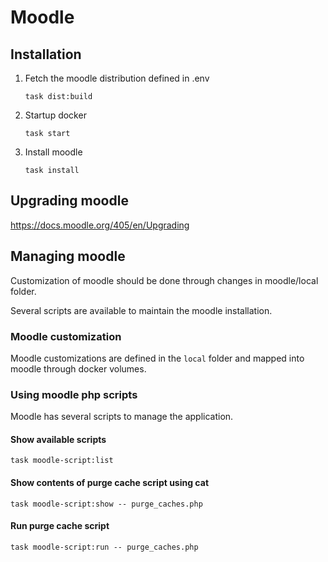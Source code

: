 # Moodle

## Installation

1. Fetch the moodle distribution defined in .env

    ```shell
    task dist:build
    ```

2. Startup docker

    ```shell
   task start
   ```

3. Install moodle

    ```shell
    task install
    ```

## Upgrading moodle

https://docs.moodle.org/405/en/Upgrading


## Managing moodle

Customization of moodle should be done through changes in moodle/local folder.

Several scripts are available to maintain the moodle installation.

### Moodle customization

Moodle customizations are defined in the `local` folder and mapped into moodle through docker volumes.

### Using moodle php scripts

Moodle has several scripts to manage the application.

#### Show available scripts

``` shell
task moodle-script:list
```

#### Show contents of purge cache script using cat

```task moodle-script:show -- purge_caches.php```

#### Run purge cache script

```task moodle-script:run -- purge_caches.php```
